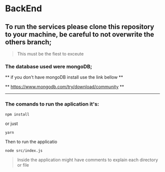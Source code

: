 # BackEnd

## To run the services please clone this repository to your machine, be careful to not overwrite the others branch;
> This must be the fiest to exceute

### The database used were mongoDB;
** if you don't have mongoDB install use the link bellow **

** https://www.mongodb.com/try/download/community **

---

### The comands to run the aplication it's:
```
npm install
```
or just
```
yarn 
```
Then to run the applicatio
```
node src/index.js
```

> Inside the application might have comments to explain each directory or file
